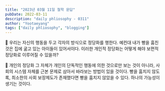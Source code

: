 ```yaml
---
title: "2023년 03월 11일 철학 문답"
pubDate: 2022-03-11
description: "daily phliosophy - 0311"
author: "Yootaeyang"
tags: ["daily phliosophy", "blogging"]
---
```


🤔 우리는 자신의 행동을 두고 각자의 방식으로 정당화를 행한다. 예컨대 내가 빵을 훔친 것은 집에 굶고 있는 아이들이 있어서이다. 이러한 개인적 정당화는 어떻게 해야 보편적 정당화로 이루어질 수 있을까?

📢 개인의 정당화 그 자체가 개인의 단독적인 행동에 의한 것으로만 보는 것이 아니라, 사회의 시스템 자체를 근본 문제로 삼아서 바라보는 방법이 있을 것이다. 빵을 훔치지 않도록, 최소한의 사회 보장제도가 존재했다면 빵을 훔치지 않았을 수 있다. 하나의 가능성이 생기는 것이다.
